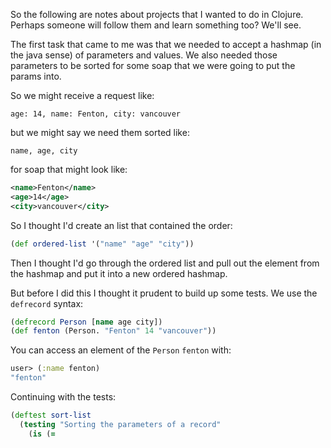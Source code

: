 So the following are notes about projects that I wanted to do in
Clojure.  Perhaps someone will follow them and learn something too?
We'll see.

The first task that came to me was that we needed to accept a hashmap
(in the java sense) of parameters and values.  We also needed those
parameters to be sorted for some soap that we were going to put the
params into.

So we might receive a request like:

    age: 14, name: Fenton, city: vancouver

but we might say we need them sorted like:

    name, age, city 

for soap that might look like:

```xml
<name>Fenton</name>
<age>14</age>
<city>vancouver</city>
```

So I thought I'd create an list that contained the order:

```clojure
(def ordered-list '("name" "age" "city"))
```

Then I thought I'd go through the ordered list and pull out the
element from the hashmap and put it into a new ordered hashmap.

But before I did this I thought it prudent to build up some tests.  We
use the `defrecord` syntax:

```clojure
(defrecord Person [name age city])
(def fenton (Person. "Fenton" 14 "vancouver"))
```

You can access an element of the `Person` `fenton` with:

```clojure
user> (:name fenton)
"fenton"
```

Continuing with the tests:

```clojure
(deftest sort-list
  (testing "Sorting the parameters of a record"
    (is (=
